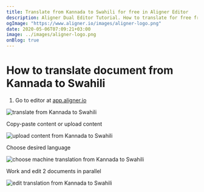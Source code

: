 ```yaml
---
title: Translate from Kannada to Swahili for free in Aligner Editor
description: Aligner Dual Editor Tutorial. How to translate for free from Kannada to Swahili. Aligner is multilingual document management platform. 
ogImage: "https://www.aligner.io/images/aligner-logo.png"
date: 2020-05-06T07:09:21+03:00
image: ../images/aligner-logo.png
onBlog: true
---
```


# How to translate document from Kannada to Swahili

1. Go to editor at [app.aligner.io](https://app.aligner.io "Aligner App web page")

![translate from Kannada to Swahili](../aligner-blank-editor.png "translate from Kannada to Swahili")

Copy-paste content or upload content

![upload content from Kannada to Swahili](../aligner-uploaded-document.png "upload content from Kannada to Swahili")

Choose desired language

![choose machine translation from Kannada to Swahili](../aligner-language-dropdown.png "choose machine translation from Kannada to Swahili")

Work and edit 2 documents in parallel

![edit translation from Kannada to Swahili](../aligner-double-sitded-editor.png "edit translation from Kannada to Swahili")

